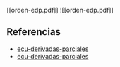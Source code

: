 [[orden-edp.pdf]]
![[orden-edp.pdf]]

## Referencias
- [ecu-derivadas-parciales](./ecu-derivadas-parciales.md)
- [ecu-derivadas-parciales](./ecu-derivadas-parciales.md)
